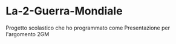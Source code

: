 # La-2-Guerra-Mondiale
Progetto scolastico che ho programmato come Presentazione per l'argomento 2GM
